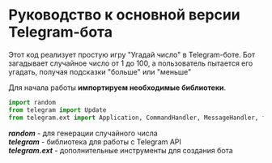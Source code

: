 # Руководство к основной версии Telegram-бота
Этот код реализует простую игру "Угадай число" в Telegram-боте. Бот загадывает случайное число от 1 до 100, а пользователь пытается его угадать, получая подсказки "больше" или "меньше"  

Для начала работы **импортируем необходимые библиотеки**.


``` python
import random
from telegram import Update
from telegram.ext import Application, CommandHandler, MessageHandler, filters, CallbackContext
```

**_random_**  - для генерации случайного числа  
**_telegram_**  - библиотека для работы с Telegram API  
**_telegram.ext_**  - дополнительные инструменты для создания бота  
